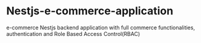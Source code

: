 # Nestjs-e-commerce-application
e-commerce Nestjs backend application with full commerce functionalities, authentication and Role Based Access Control(RBAC)
